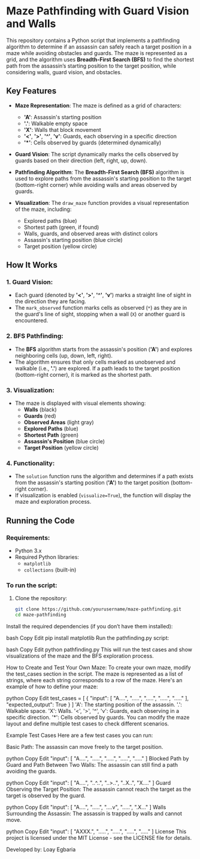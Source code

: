 # Maze Pathfinding with Guard Vision and Walls

This repository contains a Python script that implements a pathfinding algorithm to determine if an assassin can safely reach a target position in a maze while avoiding obstacles and guards. The maze is represented as a grid, and the algorithm uses **Breadth-First Search (BFS)** to find the shortest path from the assassin’s starting position to the target position, while considering walls, guard vision, and obstacles.

## Key Features

- **Maze Representation**: The maze is defined as a grid of characters:
  - **'A'**: Assassin's starting position
  - **'.'**: Walkable empty space
  - **'X'**: Walls that block movement
  - **'<'**, **'>'**, **'^'**, **'v'**: Guards, each observing in a specific direction
  - **'*'**: Cells observed by guards (determined dynamically)

- **Guard Vision**: The script dynamically marks the cells observed by guards based on their direction (left, right, up, down).

- **Pathfinding Algorithm**: The **Breadth-First Search (BFS)** algorithm is used to explore paths from the assassin's starting position to the target (bottom-right corner) while avoiding walls and areas observed by guards.

- **Visualization**: The `draw_maze` function provides a visual representation of the maze, including:
  - Explored paths (blue)
  - Shortest path (green, if found)
  - Walls, guards, and observed areas with distinct colors
  - Assassin's starting position (blue circle)
  - Target position (yellow circle)

## How It Works

### 1. **Guard Vision**:
   - Each guard (denoted by **'<'**, **'>'**, **'^'**, **'v'**) marks a straight line of sight in the direction they are facing.
   - The `mark_observed` function marks cells as observed (`*`) as they are in the guard's line of sight, stopping when a wall (`X`) or another guard is encountered.

### 2. **BFS Pathfinding**:
   - The **BFS** algorithm starts from the assassin's position (**'A'**) and explores neighboring cells (up, down, left, right).
   - The algorithm ensures that only cells marked as unobserved and walkable (i.e., **'.'**) are explored. If a path leads to the target position (bottom-right corner), it is marked as the shortest path.

### 3. **Visualization**:
   - The maze is displayed with visual elements showing:
     - **Walls** (black)
     - **Guards** (red)
     - **Observed Areas** (light gray)
     - **Explored Paths** (blue)
     - **Shortest Path** (green)
     - **Assassin's Position** (blue circle)
     - **Target Position** (yellow circle)

### 4. **Functionality**:
   - The `solution` function runs the algorithm and determines if a path exists from the assassin's starting position (**'A'**) to the target position (bottom-right corner).
   - If visualization is enabled (`visualize=True`), the function will display the maze and exploration process.

## Running the Code

### Requirements:
- Python 3.x
- Required Python libraries:
  - `matplotlib`
  - `collections` (built-in)

### To run the script:

1. Clone the repository:
   ```bash
   git clone https://github.com/yourusername/maze-pathfinding.git
   cd maze-pathfinding
Install the required dependencies (if you don’t have them installed):

bash
Copy
Edit
pip install matplotlib
Run the pathfinding.py script:

bash
Copy
Edit
python pathfinding.py
This will run the test cases and show visualizations of the maze and the BFS exploration process.

How to Create and Test Your Own Maze:
To create your own maze, modify the test_cases section in the script. The maze is represented as a list of strings, where each string corresponds to a row of the maze. Here's an example of how to define your maze:

python
Copy
Edit
test_cases = [
    {
        "input": [
            "A....",
            ".....",
            ".....",
            ".....",
            "....."
        ],
        "expected_output": True
    }
]
'A': The starting position of the assassin.
'.': Walkable space.
'X': Walls.
'<', '>', '^', 'v': Guards, each observing in a specific direction.
'*': Cells observed by guards.
You can modify the maze layout and define multiple test cases to check different scenarios.

Example Test Cases
Here are a few test cases you can run:

Basic Path: The assassin can move freely to the target position.

python
Copy
Edit
"input": [
    "A....",
    ".....",
    ".....",
    ".....",
    "....."
]
Blocked Path by Guard and Path Between Two Walls: The assassin can still find a path avoiding the guards.

python
Copy
Edit
"input": [
    "A....",
    "..^..",
    "..>..",
    "..X..",
    "X...."
]
Guard Observing the Target Position: The assassin cannot reach the target as the target is observed by the guard.

python
Copy
Edit
"input": [
    "A....",
    ".....",
    "....v",
    ".....",
    ".X..."
]
Walls Surrounding the Assassin: The assassin is trapped by walls and cannot move.

python
Copy
Edit
"input": [
    "AXXX.",
    ".....",
    ".....",
    ".....",
    "....."
]
License
This project is licensed under the MIT License - see the LICENSE file for details.

Developed by:
Loay Egbaria